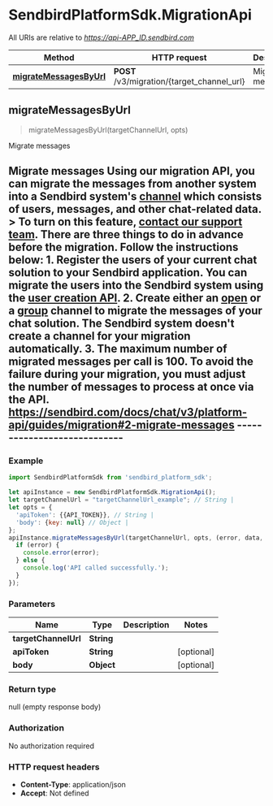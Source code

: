 # SendbirdPlatformSdk.MigrationApi

All URIs are relative to *https://api-APP_ID.sendbird.com*

Method | HTTP request | Description
------------- | ------------- | -------------
[**migrateMessagesByUrl**](MigrationApi.md#migrateMessagesByUrl) | **POST** /v3/migration/{target_channel_url} | Migrate messages



## migrateMessagesByUrl

> migrateMessagesByUrl(targetChannelUrl, opts)

Migrate messages

## Migrate messages  Using our migration API, you can migrate the messages from another system into a Sendbird system&#39;s [channel](https://sendbird.com/docs/chat/v3/platform-api/guides/channel-types) which consists of users, messages, and other chat-related data.  &gt; To turn on this feature, [contact our support team](https://dashboard.sendbird.com/settings/contact_us).  There are three things to do in advance before the migration. Follow the instructions below:  1. Register the users of your current chat solution to your Sendbird application. You can migrate the users into the Sendbird system using the [user creation API](https://sendbird.com/docs/chat/v3/platform-api/guides/user#2-create-a-user). 2. Create either an [open](https://sendbird.com/docs/chat/v3/platform-api/guides/open-channel#2-create-a-channel) or a [group](https://sendbird.com/docs/chat/v3/platform-api/guides/group-channel#2-create-a-channel) channel to migrate the messages of your chat solution. The Sendbird system doesn&#39;t create a channel for your migration automatically. 3. The maximum number of migrated messages per call is 100. To avoid the failure during your migration, you must adjust the number of messages to process at once via the API.  https://sendbird.com/docs/chat/v3/platform-api/guides/migration#2-migrate-messages ----------------------------

### Example

```javascript
import SendbirdPlatformSdk from 'sendbird_platform_sdk';

let apiInstance = new SendbirdPlatformSdk.MigrationApi();
let targetChannelUrl = "targetChannelUrl_example"; // String | 
let opts = {
  'apiToken': {{API_TOKEN}}, // String | 
  'body': {key: null} // Object | 
};
apiInstance.migrateMessagesByUrl(targetChannelUrl, opts, (error, data, response) => {
  if (error) {
    console.error(error);
  } else {
    console.log('API called successfully.');
  }
});
```

### Parameters


Name | Type | Description  | Notes
------------- | ------------- | ------------- | -------------
 **targetChannelUrl** | **String**|  | 
 **apiToken** | **String**|  | [optional] 
 **body** | **Object**|  | [optional] 

### Return type

null (empty response body)

### Authorization

No authorization required

### HTTP request headers

- **Content-Type**: application/json
- **Accept**: Not defined


